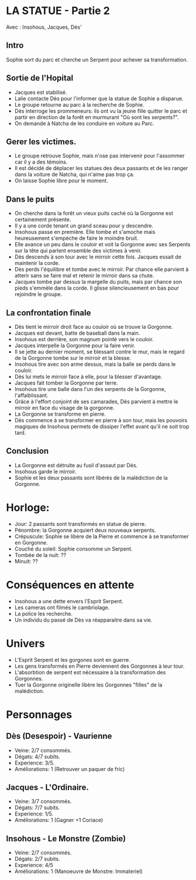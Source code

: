 # LA STATUE - Partie 2
Avec : Insohous, Jacques, Dès'

## Intro
Sophie sort du parc et cherche un Serpent pour achever sa transformation.

## Sortie de l'Hopital
- Jacques est stabilisé.
- Lalie contacte Dès pour l'informer que la statue de Sophie a disparue.
- Le groupe retourne au parc à la recherche de Sophie.
- Dès interroge les prommeneurs: ils ont vu la jeune fille quitter le parc et partir en direction de la forêt en murmurant "Où sont les serpents?".
- On demande à Natcha de les conduire en voiture au Parc.

## Gerer les victimes.
- Le groupe retrouve Sophie, mais n'ose pas intervenir pour l'assommer car il y a des témoins.
- Il est décidé de déplacer les statues des deux passants et de les ranger dans la voiture de Natcha, qui n'aime pas trop ça.
- On laisse Sophie libre pour le moment.

## Dans le puits
- On cherche dans la forêt un vieux puits caché où la Gorgonne est certainement présente.
- Il y a une corde tenant un grand sceau pour y descendre.
- Insohous passe en première. Elle tombe et s'amoche mais heureusement s'empèche de faire le moindre bruit.
- Elle avance un peu dans le couloir et voit la Gorgonne avec ses Serpents sur la tête qui parlent ensemble des victimes à venir.
- Dès descends à son tour avec le mirroir cette fois. Jacques essait de maintenir la corde.
- Dès perds l'équilibre et tombe avec le mirroir. Par chance elle parvient à atterir sans se faire mal et retenir le mirroir dans sa chute.
- Jacques tombe par dessus la margelle du puits, mais par chance son pieds s'emmèle dans la corde. Il glisse silencieusement en bas pour rejoindre le groupe.

## La confrontation finale
- Dès tient le mirroir droit face au couloir où se trouve la Gorgonne.
- Jacques est devant, batte de baseball dans la main.
- Insohous est derrière, son magnum pointé vers le couloir.
- Jacques interpelle la Gorgonne pour la faire venir.
- Il se jette au dernier moment, se blessant contre le mur, mais le regard de la Gorgonne tombe sur le mirroir et la blesse.
- Insohous tire avec son arme dessus, mais la balle se perds dans le couloir.
- Dès lui mets le mirroir face à elle, pour la blesser d'avantage.
- Jacques fait tomber la Gorgonne par terre.
- Insohous tire une balle dans l'un des serpents de la Gorgonne, l'affaiblissant.
- Grâce à l'effort conjoint de ses camarades, Dès parvient à mettre le mirroir en face du visage de la gorgonne.
- La Gorgonne se transforme en pierre.
- Dès commence à se transformer en pierre à son tour, mais les pouvoirs magiques de Insohous permets de dissiper l'effet avant qu'il ne soit trop tard.

## Conclusion
- La Gorgonne est détruite au fusil d'assaut par Dès.
- Insohous garde le mirroir.
- Sophie et les deux passants sont libérés de la malédiction de la Gorgonne.


# Horloge:
- Jour: 2 passants sont transformés en statue de pierre.
- Pénombre: la Gorgonne acquiert deux nouveaux serpents.
- Crépuscule: Sophie se libère de la Pierre et commence à se transformer en Gorgonne.
- Couché du soleil: Sophie consomme un Serpent.
- Tombée de la nuit: ??
- Minuit: ??


# Conséquences en attente
- Insohous a une dette envers l'Esprit Serpent.
- Les cameras ont filmés le cambriolage.
- La police les recherche.
- Un individu du passé de Dès va réapparaitre dans sa vie.

# Univers
- L'Esprit Serpent et les gorgones sont en guerre.
- Les gens transformés en Pierre deviennent des Gorgonnes à leur tour.
- L'absorbtion de serpent est nécessaire à la transformation des Gorgonnes.
- Tuer la Gorgonne originelle libère les Gorgonnes "filles" de la malédiction.

# Personnages
## Dès (Desespoir) - Vaurienne
- Veine: 2/7 consommés.
- Dégats: 4/7 subits.
- Experience: 3/5.
- Améliorations: 1 (Retrouver un paquer de fric)

## Jacques - L'Ordinaire.
- Veine: 3/7 consommés.
- Dégats: 7/7 subits.
- Experience: 1/5.
- Améliorations: 1 (Gagner +1 Coriace)

## Insohous - Le Monstre (Zombie)
- Veine: 2/7 consommés.
- Dégats: 2/7 subits.
- Experience: 4/5
- Améliorations: 1 (Manoeuvre de Monstre: Immateriel)

